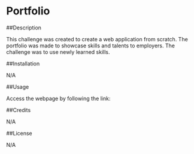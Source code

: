 # Portfolio

##Description

This challenge was created to create a web application from scratch. The portfolio was made to showcase skills and talents to employers. The challenge was to use newly learned skills. 


##Installation

N/A

##Usage

Access the webpage by following the link:


##Credits

N/A

##License

N/A
